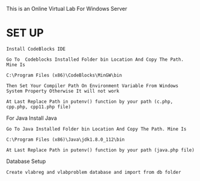 

This is an Online Virtual Lab For Windows Server 

# SET UP

```
Install CodeBlocks IDE
```

```
Go To  Codeblocks Installed Folder bin Location And Copy The Path. Mine Is

C:\Program Files (x86)\CodeBlocks\MinGW\bin

```

```
Then Set Your Compiler Path On Environment Variable From Windows System Property Otherwise It will not work 

```

```
At Last Replace Path in putenv() function by your path (c.php, cpp.php, cpp11.php file)

```

For Java Install Java
```
Go To Java Installed Folder bin Location And Copy The Path. Mine Is

C:\Program Files (x86)\Java\jdk1.8.0_112\bin

```


```
At Last Replace Path in putenv() function by your path (java.php file)
```
Database Setup
```
Create vlabreg and vlabproblem database and import from db folder
```

